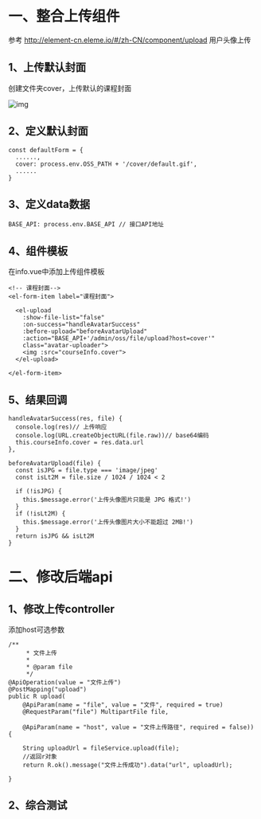 # 一、整合上传组件

参考 http://element-cn.eleme.io/#/zh-CN/component/upload 用户头像上传

## 1、上传默认封面

创建文件夹cover，上传默认的课程封面

![img](./index_files/4307350f-600c-43f4-b24f-6aea71c21a12.png)

## 2、定义默认封面

```
const defaultForm = {
  ......,
  cover: process.env.OSS_PATH + '/cover/default.gif',
  ......
}
```

## 3、定义data数据

```
BASE_API: process.env.BASE_API // 接口API地址
```

## 4、组件模板

在info.vue中添加上传组件模板

```
<!-- 课程封面-->
<el-form-item label="课程封面">

  <el-upload
    :show-file-list="false"
    :on-success="handleAvatarSuccess"
    :before-upload="beforeAvatarUpload"
    :action="BASE_API+'/admin/oss/file/upload?host=cover'"
    class="avatar-uploader">
    <img :src="courseInfo.cover">
  </el-upload>

</el-form-item>
```

## 5、结果回调

```
handleAvatarSuccess(res, file) {
  console.log(res)// 上传响应
  console.log(URL.createObjectURL(file.raw))// base64编码
  this.courseInfo.cover = res.data.url
},

beforeAvatarUpload(file) {
  const isJPG = file.type === 'image/jpeg'
  const isLt2M = file.size / 1024 / 1024 < 2

  if (!isJPG) {
    this.$message.error('上传头像图片只能是 JPG 格式!')
  }
  if (!isLt2M) {
    this.$message.error('上传头像图片大小不能超过 2MB!')
  }
  return isJPG && isLt2M
}
```

# 二、修改后端api

## 1、修改上传controller

添加host可选参数

```
/**
     * 文件上传
     *
     * @param file
     */
@ApiOperation(value = "文件上传")
@PostMapping("upload")
public R upload(
    @ApiParam(name = "file", value = "文件", required = true)
    @RequestParam("file") MultipartFile file,

    @ApiParam(name = "host", value = "文件上传路径", required = false)) {

    String uploadUrl = fileService.upload(file);
    //返回r对象
    return R.ok().message("文件上传成功").data("url", uploadUrl);

}
```

## 2、综合测试